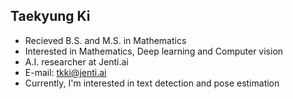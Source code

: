 ## Taekyung Ki

- Recieved B.S. and M.S. in Mathematics
- Interested in Mathematics, Deep learning and Computer vision
- A.I. researcher at Jenti.ai
- E-mail: tkki@jenti.ai
- Currently, I'm interested in text detection and pose estimation
